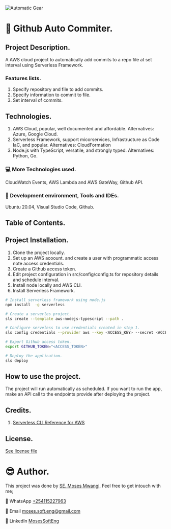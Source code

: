 ![Automatic Gear](https://images.unsplash.com/photo-1534675206212-b6bc629ca261?ixlib=rb-4.0.3&ixid=MnwxMjA3fDB8MHxwaG90by1wYWdlfHx8fGVufDB8fHx8&auto=format&fit=crop&w=1470&q=80)
# :book: Github Auto Commiter.
## Project Description.
A AWS cloud project to automatically add commits to a repo file at set interval using Serverless Framework.

### Features lists.
1. Specify repository and file to add commits.
2. Specify information to commit to file.
3. Set interval of commits.

## Technologies.
1. AWS Cloud, popular, well documented and affordable. Alternatives: Azure, Google Cloud.
2. Serverless Framework, support micorservices, Infrastructure as Code IaC, and popular. Alternatives: CloudFormation
3. Node.js with TypeScript, versatile, and strongly typed. Alternatives: Python, Go.

### :computer: More Technologies used.
CloudWatch Events, AWS Lambda and AWS GateWay, Github API.

### :office: Development environment, Tools and IDEs.
Ubuntu 20.04, Visual Studio Code, Github.

## Table of Contents.

## Project Installation.
1. Clone the project locally.
2. Set up an AWS acoount. and create a user with programmatic access note access credentials.
3. Create a Github access token.
4. Edit project configuration in src/config/config.ts for repository details and schedule interval.
4. Install node locally and AWS CLI.
5. Install Serverless Framework.

```bash
# Install serverless framework using node.js
npm install  -g serverless

# Create a serverles project.
sls create --template aws-nodejs-typescript --path .

# Configure serveless to use credentials created in step 1.
sls config credentials --provider aws --key <ACCESS_KEY> --secret <ACCESS_SECREAT> --profile <PROFILE_NAME>

# Export Github access token.
export GITHUB_TOKEN="<ACCESS_TOKEN>"

# Deploy the application.
sls deploy
```

## How to use the project.
The project will run automatically as scheduled. If you want to run the app, make an API call to the endpoints provide after deploying the project.

## Credits.
1. [Serverless CLI Reference for AWS](https://www.serverless.com/framework/docs/providers/aws/cli-reference)

## License.
[See license file](LICENSE.txt)

# :sunglasses: Author.
This project was done by [SE. Moses Mwangi](https://github.com/MosesSoftEng). Feel free to get intouch with me;

:iphone: WhatsApp [+254115227963](https://wa.me/254115227963)

:email: Email [moses.soft.eng@gmail.com](mailto:moses.soft.eng@gmail.com)

:iphone: LinkedIn [MosesSoftEng](https://www.linkedin.com/in/mosessofteng/)